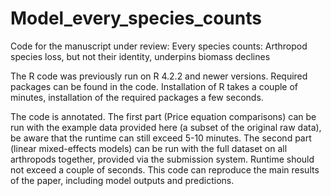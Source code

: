 # Model_every_species_counts
Code for the manuscript under review:
Every species counts: Arthropod species loss, but not their identity, underpins biomass declines

The R code was previously run on R 4.2.2 and newer versions. Required packages can be found in the code. Installation of R takes a couple of minutes, installation of the required packages a few seconds.

The code is annotated.
The first part (Price equation comparisons) can be run with the example data provided here (a subset of the original raw data), be aware that the runtime can still exceed 5-10 minutes.
The second part (linear mixed-effects models) can be run with the full dataset on all arthropods together, provided via the submission system. Runtime should not exceed a couple of seconds. This code can reproduce the main results of the paper, including model outputs and predictions.
